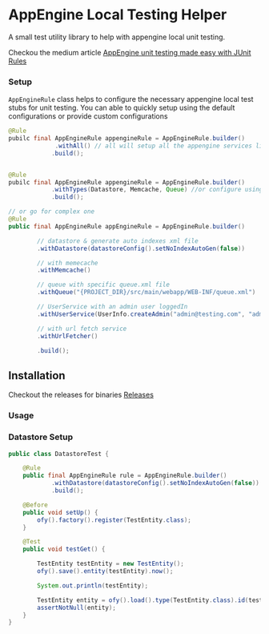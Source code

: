 # AppEngine Local Testing Helper 

A small test utility library to help with appengine local unit testing. 

Checkou the medium article [AppEngine unit testing made easy with JUnit Rules](https://medium.com/@rameshlingappa/appengine-unit-testing-made-easy-with-junit-rules-97c2127a161a)



### Setup
`AppEngineRule` class helps to configure the necessary appengine local test stubs for unit testing. You can able to quickly setup using the default configurations or provide custom configurations

```java
@Rule 
pubilc final AppEngineRule appengineRule = AppEngineRule.builder()
             .withAll() // all will setup all the appengine services like Datastore, Queue, Memcache etc
            .build();


@Rule 
pubilc final AppEngineRule appengineRule = AppEngineRule.builder()
            .withTypes(Datastore, Memcache, Queue) //or configure using selective service 
            .build();  

// or go for complex one 
@Rule
public final AppEngineRule appEngineRule = AppEngineRule.builder()

        // datastore & generate auto indexes xml file 
        .withDatastore(datastoreConfig().setNoIndexAutoGen(false))

        // with memecache 
        .withMemcache()

        // queue with specific queue.xml file 
        .withQueue("{PROJECT_DIR}/src/main/webapp/WEB-INF/queue.xml")

        // UserService with an admin user loggedIn
        .withUserService(UserInfo.createAdmin("admin@testing.com", "admin_123"))

        // with url fetch service
        .withUrlFetcher()

        .build();
```

## Installation 

Checkout the releases for binaries [Releases](/releases)

### Usage


### Datastore Setup

```java
public class DatastoreTest {

    @Rule
    public final AppEngineRule rule = AppEngineRule.builder()
            .withDatastore(datastoreConfig().setNoIndexAutoGen(false))
            .build();

    @Before
    public void setUp() {
        ofy().factory().register(TestEntity.class);
    }

    @Test
    public void testGet() {

        TestEntity testEntity = new TestEntity();
        ofy().save().entity(testEntity).now();

        System.out.println(testEntity);

        TestEntity entity = ofy().load().type(TestEntity.class).id(testEntity.getId()).now();
        assertNotNull(entity);
    }
}
```

